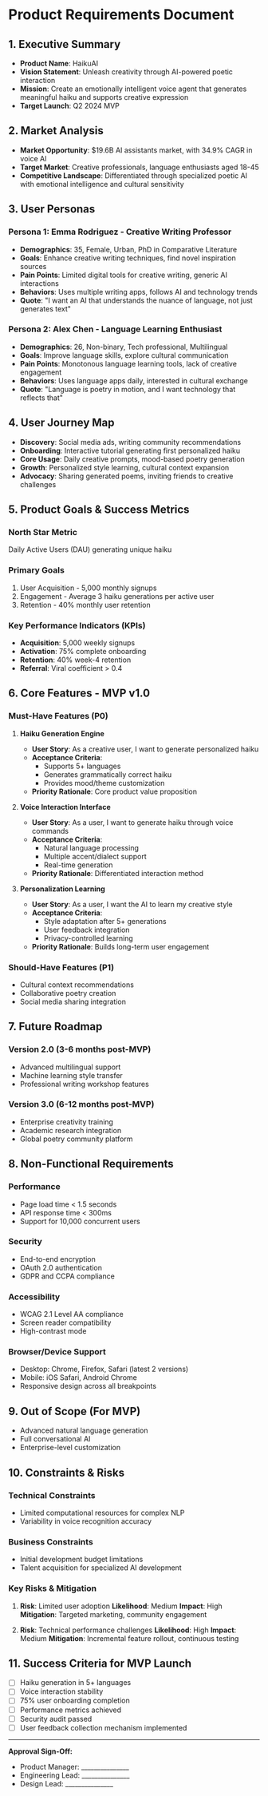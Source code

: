 # Product Requirements Document

## 1. Executive Summary
- **Product Name**: HaikuAI
- **Vision Statement**: Unleash creativity through AI-powered poetic interaction
- **Mission**: Create an emotionally intelligent voice agent that generates meaningful haiku and supports creative expression
- **Target Launch**: Q2 2024 MVP

## 2. Market Analysis
- **Market Opportunity**: $19.6B AI assistants market, with 34.9% CAGR in voice AI
- **Target Market**: Creative professionals, language enthusiasts aged 18-45
- **Competitive Landscape**: Differentiated through specialized poetic AI with emotional intelligence and cultural sensitivity

## 3. User Personas

### Persona 1: Emma Rodriguez - Creative Writing Professor
- **Demographics**: 35, Female, Urban, PhD in Comparative Literature
- **Goals**: Enhance creative writing techniques, find novel inspiration sources
- **Pain Points**: Limited digital tools for creative writing, generic AI interactions
- **Behaviors**: Uses multiple writing apps, follows AI and technology trends
- **Quote**: "I want an AI that understands the nuance of language, not just generates text"

### Persona 2: Alex Chen - Language Learning Enthusiast
- **Demographics**: 26, Non-binary, Tech professional, Multilingual
- **Goals**: Improve language skills, explore cultural communication
- **Pain Points**: Monotonous language learning tools, lack of creative engagement
- **Behaviors**: Uses language apps daily, interested in cultural exchange
- **Quote**: "Language is poetry in motion, and I want technology that reflects that"

## 4. User Journey Map
- **Discovery**: Social media ads, writing community recommendations
- **Onboarding**: Interactive tutorial generating first personalized haiku
- **Core Usage**: Daily creative prompts, mood-based poetry generation
- **Growth**: Personalized style learning, cultural context expansion
- **Advocacy**: Sharing generated poems, inviting friends to creative challenges

## 5. Product Goals & Success Metrics

### North Star Metric
Daily Active Users (DAU) generating unique haiku

### Primary Goals
1. User Acquisition - 5,000 monthly signups
2. Engagement - Average 3 haiku generations per active user
3. Retention - 40% monthly user retention

### Key Performance Indicators (KPIs)
- **Acquisition**: 5,000 weekly signups
- **Activation**: 75% complete onboarding
- **Retention**: 40% week-4 retention
- **Referral**: Viral coefficient > 0.4

## 6. Core Features - MVP v1.0

### Must-Have Features (P0)

1. **Haiku Generation Engine**
   - **User Story**: As a creative user, I want to generate personalized haiku
   - **Acceptance Criteria**:
     * Supports 5+ languages
     * Generates grammatically correct haiku
     * Provides mood/theme customization
   - **Priority Rationale**: Core product value proposition

2. **Voice Interaction Interface**
   - **User Story**: As a user, I want to generate haiku through voice commands
   - **Acceptance Criteria**:
     * Natural language processing
     * Multiple accent/dialect support
     * Real-time generation
   - **Priority Rationale**: Differentiated interaction method

3. **Personalization Learning**
   - **User Story**: As a user, I want the AI to learn my creative style
   - **Acceptance Criteria**:
     * Style adaptation after 5+ generations
     * User feedback integration
     * Privacy-controlled learning
   - **Priority Rationale**: Builds long-term user engagement

### Should-Have Features (P1)
- Cultural context recommendations
- Collaborative poetry creation
- Social media sharing integration

## 7. Future Roadmap

### Version 2.0 (3-6 months post-MVP)
- Advanced multilingual support
- Machine learning style transfer
- Professional writing workshop features

### Version 3.0 (6-12 months post-MVP)
- Enterprise creativity training
- Academic research integration
- Global poetry community platform

## 8. Non-Functional Requirements

### Performance
- Page load time < 1.5 seconds
- API response time < 300ms
- Support for 10,000 concurrent users

### Security
- End-to-end encryption
- OAuth 2.0 authentication
- GDPR and CCPA compliance

### Accessibility
- WCAG 2.1 Level AA compliance
- Screen reader compatibility
- High-contrast mode

### Browser/Device Support
- Desktop: Chrome, Firefox, Safari (latest 2 versions)
- Mobile: iOS Safari, Android Chrome
- Responsive design across all breakpoints

## 9. Out of Scope (For MVP)
- Advanced natural language generation
- Full conversational AI
- Enterprise-level customization

## 10. Constraints & Risks

### Technical Constraints
- Limited computational resources for complex NLP
- Variability in voice recognition accuracy

### Business Constraints
- Initial development budget limitations
- Talent acquisition for specialized AI development

### Key Risks & Mitigation
1. **Risk**: Limited user adoption
   **Likelihood**: Medium
   **Impact**: High
   **Mitigation**: Targeted marketing, community engagement

2. **Risk**: Technical performance challenges
   **Likelihood**: High
   **Impact**: Medium
   **Mitigation**: Incremental feature rollout, continuous testing

## 11. Success Criteria for MVP Launch
- [ ] Haiku generation in 5+ languages
- [ ] Voice interaction stability
- [ ] 75% user onboarding completion
- [ ] Performance metrics achieved
- [ ] Security audit passed
- [ ] User feedback collection mechanism implemented

---

**Approval Sign-Off:**
- Product Manager: _______________
- Engineering Lead: _______________
- Design Lead: _______________